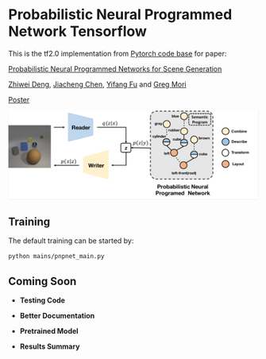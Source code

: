 # Probabilistic Neural Programmed Network Tensorflow

This is the tf2.0 implementation from [Pytorch code base](https://github.com/Lucas2012/ProbabilisticNeuralProgrammedNetwork/edit/master/README.md) for paper: 

[Probabilistic Neural Programmed Networks for Scene Generation](http://www2.cs.sfu.ca/~mori/research/papers/deng-nips18.pdf)

[Zhiwei Deng](http://www.sfu.ca/~zhiweid/), [Jiacheng Chen](http://jcchen.me/), [Yifang Fu](https://yifangfu.wordpress.com/) and [Greg Mori](http://www2.cs.sfu.ca/~mori/)


[Poster](http://www.sfu.ca/~zhiweid/papers/PNP_Net_Poster.pdf)



<div align='center'>
  <img src='images/pipeline.png' width='512px'>
</div>



## Training

The default training can be started by: 

```bash
python mains/pnpnet_main.py 
```




## Coming Soon

- **Testing Code**


- **Better Documentation**


- **Pretrained Model**


- **Results Summary**

